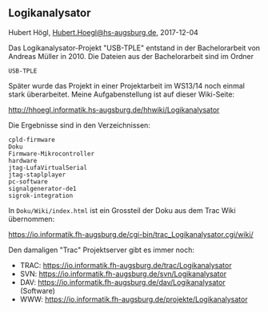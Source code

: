Logikanalysator
---------------

Hubert Högl, <Hubert.Hoegl@hs-augsburg.de>, 2017-12-04 

Das Logikanalysator-Projekt "USB-TPLE" entstand in der Bachelorarbeit
von Andreas Müller in 2010. Die Dateien aus der Bachelorarbeit sind im
Ordner 

```
USB-TPLE
```

Später wurde das Projekt in einer Projektarbeit im WS13/14 noch einmal
stark überarbeitet. Meine Aufgabenstellung ist auf dieser Wiki-Seite:

http://hhoegl.informatik.hs-augsburg.de/hhwiki/Logikanalysator

Die Ergebnisse sind in den Verzeichnissen:

```
cpld-firmware
Doku
Firmware-Mikrocontroller
hardware
jtag-LufaVirtualSerial
jtag-staplplayer
pc-software
signalgenerator-de1
sigrok-integration
```

In `Doku/Wiki/index.html` ist ein Grossteil der Doku aus dem Trac Wiki
übernommen:

  https://io.informatik.fh-augsburg.de/cgi-bin/trac_Logikanalysator.cgi/wiki/

Den damaligen "Trac" Projektserver gibt es immer noch:

* TRAC: https://io.informatik.fh-augsburg.de/trac/Logikanalysator
* SVN: https://io.informatik.fh-augsburg.de/svn/Logikanalysator
* DAV: https://io.informatik.fh-augsburg.de/dav/Logikanalysator (Software)
* WWW: https://io.informatik.fh-augsburg.de/projekte/Logikanalysator

